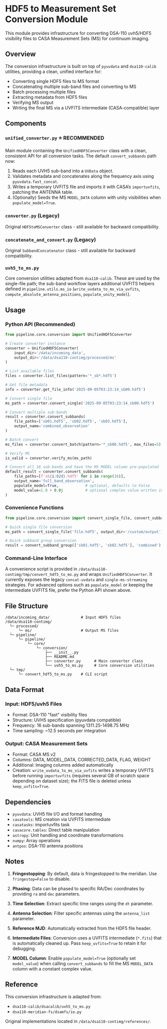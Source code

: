# HDF5 to Measurement Set Conversion Module

This module provides infrastructure for converting DSA-110 uvh5/HDF5 visibility files to CASA Measurement Sets (MS) for continuum imaging.

## Overview

The conversion infrastructure is built on top of `pyuvdata` and `dsa110-calib` utilities, providing a clean, unified interface for:

- Converting single HDF5 files to MS format
- Concatenating multiple sub-band files and converting to MS
- Batch processing multiple files
- Extracting metadata from HDF5 files
- Verifying MS output
- Writing the final MS via a UVFITS intermediate (CASA-compatible) layer

## Components

### `unified_converter.py` ⭐ **RECOMMENDED**
Main module containing the `UnifiedHDF5Converter` class with a clean, consistent API for all conversion tasks. The default `convert_subbands` path now:

1. Reads each UVH5 sub-band into a `UVData` object.
2. Validates metadata and concatenates along the frequency axis using `pyuvdata.fast_concat`.
3. Writes a temporary UVFITS file and imports it with CASA’s `importuvfits`, patching the ANTENNA table.
4. (Optionally) Seeds the MS `MODEL_DATA` column with unity visibilities when `populate_model=True`.

### `converter.py` (Legacy)
Original `HDF5toMSConverter` class - still available for backward compatibility.

### `concatenate_and_convert.py` (Legacy)
Original `SubbandConcatenator` class - still available for backward compatibility.

### `uvh5_to_ms.py`
Core conversion utilities adapted from `dsa110-calib`. These are used by the single-file path; the sub-band workflow layers additional UVFITS helpers defined in `pipeline.utils.ms_io` (`write_uvdata_to_ms_via_uvfits`, `compute_absolute_antenna_positions`, `populate_unity_model`).

## Usage

### Python API (Recommended)

```python
from pipeline.core.conversion import UnifiedHDF5Converter

# Create converter instance
converter = UnifiedHDF5Converter(
    input_dir='/data/incoming_data',
    output_dir='/data/dsa110-contimg/processed/ms'
)

# List available files
files = converter.list_files(pattern='*_sb*.hdf5')

# Get file metadata
info = converter.get_file_info('2025-09-05T03:23:14_sb00.hdf5')

# Convert single file
ms_path = converter.convert_single('2025-09-05T03:23:14_sb00.hdf5')

# Convert multiple sub-bands
result = converter.convert_subbands(
    file_paths=['sb01.hdf5', 'sb02.hdf5', 'sb03.hdf5'],
    output_name='combined_observation'
)

# Batch convert
ms_files = converter.convert_batch(pattern='*_sb00.hdf5', max_files=5)

# Verify MS
is_valid = converter.verify_ms(ms_path)

# Convert all 16 sub-bands and have the MS MODEL column pre-populated
default_result = converter.convert_subbands(
    file_paths=[f'sb{i:02d}.hdf5' for i in range(16)],
    output_name='full_band_observation',
    populate_model=True,            # optional, defaults to False
    model_value=1.0 + 0.0j          # optional complex value written into MODEL_DATA
)
```

### Convenience Functions

```python
from pipeline.core.conversion import convert_single_file, convert_subband_group

# Quick single file conversion
ms_path = convert_single_file('file.hdf5', output_dir='/custom/output')

# Quick subband group conversion
result = convert_subband_group(['sb01.hdf5', 'sb02.hdf5'], 'combined')
```

### Command-Line Interface

A convenience script is provided in `/data/dsa110-contimg/tmp/convert_hdf5_to_ms.py` and wraps `UnifiedHDF5Converter`. It currently exposes the legacy `concat-uvdata` and `single-ms-streaming` strategies. For advanced options such as `populate_model` or keeping the intermediate UVFITS file, prefer the Python API shown above.

## File Structure

```
/data/incoming_data/              # Input HDF5 files
/data/dsa110-contimg/
  └─ processed/
      └─ ms/                      # Output MS files
  └─ pipeline/
      └─ pipeline/
          └─ core/
              └─ conversion/
                  ├── __init__.py
                  ├── README.md
                  ├── converter.py      # Main converter class
                  └── uvh5_to_ms.py     # Core conversion utilities
  └─ tmp/
      └─ convert_hdf5_to_ms.py    # CLI script
```

## Data Format

### Input: HDF5/uvh5 Files
- Format: DSA-110 "fast" visibility files
- Structure: UVH5 specification (pyuvdata compatible)
- Frequency: 16 sub-bands spanning 1311.25-1498.75 MHz
- Time sampling: ~12.5 seconds per integration

### Output: CASA Measurement Sets
- Format: CASA MS v2
- Columns: DATA, MODEL_DATA, CORRECTED_DATA, FLAG, WEIGHT
- Additional: Imaging columns added automatically
- Creation: `write_uvdata_to_ms_via_uvfits` writes a temporary UVFITS before running `importuvfits` (requires several GB of scratch space depending on dataset size); the FITS file is deleted unless `keep_uvfits=True`.

## Dependencies

- `pyuvdata`: UVH5 file I/O and format handling
- `casatools`: MS creation via UVFITS intermediate
- `casatasks`: importuvfits task
- `casacore.tables`: Direct table manipulation
- `astropy`: Unit handling and coordinate transformations
- `numpy`: Array operations
- `antpos`: DSA-110 antenna positions

## Notes

1. **Fringestopping**: By default, data is fringestopped to the meridian. Use `fringestop=False` to disable.

2. **Phasing**: Data can be phased to specific RA/Dec coordinates by providing `ra` and `dec` parameters.

3. **Time Selection**: Extract specific time ranges using the `dt` parameter.

4. **Antenna Selection**: Filter specific antennas using the `antenna_list` parameter.

5. **Reference MJD**: Automatically extracted from the HDF5 file header.

6. **Intermediate Files**: Conversion uses a UVFITS intermediate (`*.fits`) that is automatically cleaned up. Pass `keep_uvfits=True` to retain it for debugging.

7. **MODEL Column**: Enable `populate_model=True` (optionally set `model_value`) when calling `convert_subbands` to fill the MS `MODEL_DATA` column with a constant complex value.

## Reference

This conversion infrastructure is adapted from:
- `dsa110-calib/dsacalib/uvh5_to_ms.py`
- `dsa110-meridian-fs/dsamfs/io.py`

Original implementations located in `/data/dsa110-contimg/references/`.

